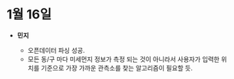# 1월 16일
* __민지__

  * 오픈데이터 파싱 성공.
  * 모든 동/구 마다 미세먼지 정보가 측정 되는 것이 아니라서 사용자가 입력한 위치를 기준으로 가장 가까운 관측소를 찾는 알고리즘이 필요할 듯.

